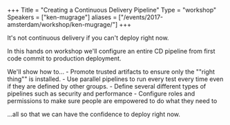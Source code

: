 +++
Title = "Creating a Continuous Delivery Pipeline"
Type = "workshop"
Speakers = ["ken-mugrage"]
aliases = ["/events/2017-amsterdam/workshop/ken-mugrage/"]
+++

It's not continuous delivery if you can't deploy right now.

In this hands on workshop we'll configure an entire CD pipeline from first code commit to production deployment.

We'll show how to... - Promote trusted artifacts to ensure only the ""right thing"" is installed. - Use parallel pipelines to run every test every time even if they are defined by other groups. - Define several different types of pipelines such as security and performance - Configure roles and permissions to make sure people are empowered to do what they need to

...all so that we can have the confidence to deploy right now.
